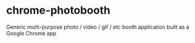 # chrome-photobooth
Generic multi-purpose photo / video / gif / etc booth application built as a Google Chrome app
